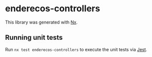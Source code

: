 # enderecos-controllers

This library was generated with [Nx](https://nx.dev).

## Running unit tests

Run `nx test enderecos-controllers` to execute the unit tests via [Jest](https://jestjs.io).
